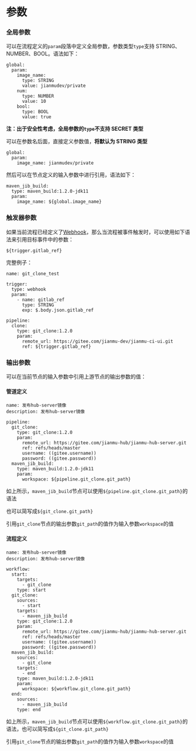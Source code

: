 # 参数

### 全局参数

可以在流程定义的`param`段落中定义全局参数，参数类型`type`支持 STRING、NUMBER、BOOL。语法如下：
```
global:
  param:
    image_name:
      type: STRING
      value: jianmudev/private
    num: 
      type: NUMBER
      value: 10
    bool: 
      type: BOOL
      value: true
```
**注：出于安全性考虑，全局参数的`type`不支持 SECRET 类型**

可以在参数名后面，直接定义参数值，**将默认为 STRING 类型**
```
global:
  param:
    image_name: jianmudev/private
```
然后可以在节点定义的输入参数中进行引用，语法如下：
```
maven_jib_build:
  type: maven_build:1.2.0-jdk11
  param:
    image_name: ${global.image_name}
```

### 触发器参数

如果当前流程已经定义了[Webhook](webhook.md)，那么当流程被事件触发时，可以使用如下语法来引用目标事件中的参数：

`${trigger.gitlab_ref}`

完整例子：
```
name: git_clone_test

trigger:
  type: webhook
  param:
    - name: gitlab_ref
      type: STRING
      exp: $.body.json.gitlab_ref

pipeline:
  clone:
    type: git_clone:1.2.0
    param:
      remote_url: https://gitee.com/jianmu-dev/jianmu-ci-ui.git
      ref: ${trigger.gitlab_ref}
```

### 输出参数

可以在当前节点的输入参数中引用上游节点的输出参数的值：
#### 管道定义
```
name: 发布hub-server镜像
description: 发布hub-server镜像

pipeline:
  git_clone:
    type: git_clone:1.2.0
    param:
      remote_url: https://gitee.com/jianmu-hub/jianmu-hub-server.git
      ref: refs/heads/master
      username: ((gitee.username))
      password: ((gitee.password))
  maven_jib_build:
    type: maven_build:1.2.0-jdk11
    param:
      workspace: ${pipeline.git_clone.git_path}
```
如上所示，`maven_jib_build`节点可以使用`${pipeline.git_clone.git_path}`的语法

也可以简写成`${git_clone.git_path}`

引用`git_clone`节点的输出参数`git_path`的值作为输入参数`workspace`的值

#### 流程定义
```
name: 发布hub-server镜像
description: 发布hub-server镜像

workflow:
  start:
    targets:
      - git_clone
    type: start
  git_clone:
    sources:
      - start
    targets:
      - maven_jib_build
    type: git_clone:1.2.0
    param:
      remote_url: https://gitee.com/jianmu-hub/jianmu-hub-server.git
      ref: refs/heads/master
      username: ((gitee.username))
      password: ((gitee.password))
  maven_jib_build:
    sources:
      - git_clone
    targets:
      - end
    type: maven_build:1.2.0-jdk11
    param:
      workspace: ${workflow.git_clone.git_path}
  end:
    sources:
      - maven_jib_build
    type: end
```
如上所示，`maven_jib_build`节点可以使用`${workflow.git_clone.git_path}`的语法，也可以简写成`${git_clone.git_path}`

引用`git_clone`节点的输出参数`git_path`的值作为输入参数`workspace`的值
